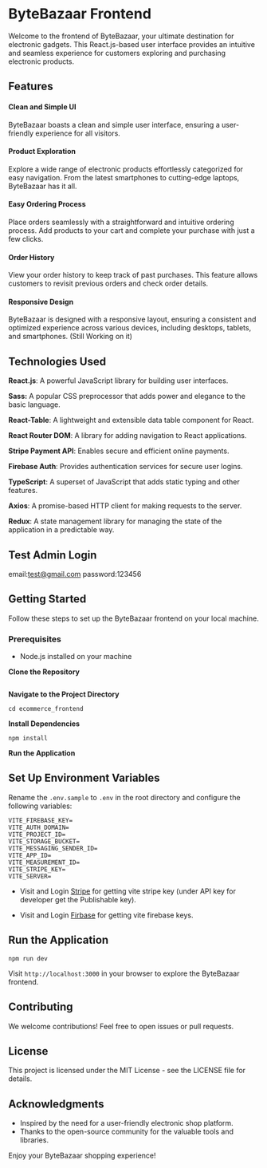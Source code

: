 # ByteBazaar Frontend

Welcome to the frontend of ByteBazaar, your ultimate destination for electronic gadgets. This React.js-based user interface provides an intuitive and seamless experience for customers exploring and purchasing electronic products.

## Features
#### Clean and Simple UI
ByteBazaar boasts a clean and simple user interface, ensuring a user-friendly experience for all visitors.

#### Product Exploration
Explore a wide range of electronic products effortlessly categorized for easy navigation. From the latest smartphones to cutting-edge laptops, ByteBazaar has it all.

#### Easy Ordering Process
Place orders seamlessly with a straightforward and intuitive ordering process. Add products to your cart and complete your purchase with just a few clicks.


#### Order History
View your order history to keep track of past purchases. This feature allows customers to revisit previous orders and check order details.

#### Responsive Design
ByteBazaar is designed with a responsive layout, ensuring a consistent and optimized experience across various devices, including desktops, tablets, and smartphones.
(Still Working on it)

## Technologies Used
__React.js__: A powerful JavaScript library for building user interfaces.

__Sass:__ A popular CSS preprocessor that adds power and elegance to the basic language.

__React-Table__: A lightweight and extensible data table component for React.

__React Router DOM__: A library for adding navigation to React applications.

__Stripe Payment API__: Enables secure and efficient online payments.

__Firebase Auth__: Provides authentication services for secure user logins.

__TypeScript__: A superset of JavaScript that adds static typing and other features.

__Axios__: A promise-based HTTP client for making requests to the server.

__Redux__: A state management library for managing the state of the application in a predictable way.


## Test Admin Login
email:test@gmail.com
password:123456


## Getting Started
Follow these steps to set up the ByteBazaar frontend on your local machine.

### Prerequisites
- Node.js installed on your machine

__Clone the Repository__
```

```
__Navigate to the Project Directory__

```
cd ecommerce_frontend
```
__Install Dependencies__

```
npm install
```
__Run the Application__



## Set Up Environment Variables
Rename the `.env.sample` to `.env` in the root directory and configure the following variables:

```
VITE_FIREBASE_KEY=
VITE_AUTH_DOMAIN=
VITE_PROJECT_ID=
VITE_STORAGE_BUCKET=
VITE_MESSAGING_SENDER_ID=
VITE_APP_ID=
VITE_MEASUREMENT_ID=
VITE_STRIPE_KEY=
VITE_SERVER=
```
- Visit and Login [Stripe](https://www.stripe.com) for getting vite stripe key (under API key for developer get the Publishable key).


- Visit and Login [Firbase](https://www.firebase.com) for getting vite firebase keys.



## Run the Application

```
npm run dev
```
Visit `http://localhost:3000` in your browser to explore the ByteBazaar frontend.

## Contributing
We welcome contributions! Feel free to open issues or pull requests.

## License
This project is licensed under the MIT License - see the LICENSE file for details.

## Acknowledgments
- Inspired by the need for a user-friendly electronic shop platform.
- Thanks to the open-source community for the valuable tools and libraries.


Enjoy your ByteBazaar shopping experience!


